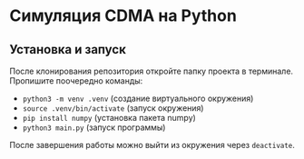 # Симуляция CDMA на Python

## Установка и запуск
После клонирования репозитория откройте папку проекта в терминале. Пропишите поочередно команды:
- `python3 -m venv .venv` (создание виртуального окружения)
- `source .venv/bin/activate` (запуск окружения)
- `pip install numpy` (установка пакета numpy)
- `python3 main.py` (запуск программы)
  
После завершения работы можно выйти из окружения через `deactivate`.
